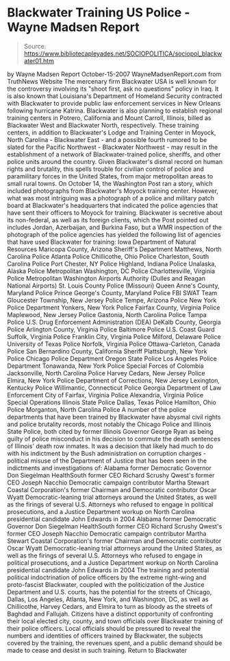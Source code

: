 # Blackwater Training US Police - Wayne Madsen Report

> Source: https://www.bibliotecapleyades.net/SOCIOPOLITICA/sociopol_blackwater01.htm

by Wayne Madsen Report October-15-2007
WayneMadsenReport.com
from TruthNews Website
The mercenary firm Blackwater USA is well known for the controversy involving its "shoot first, ask no questions" policy in Iraq.
It is also known that Louisiana's Department of Homeland Security contracted with Blackwater to provide public law enforcement services in New Orleans following hurricane Katrina. Blackwater is also planning to establish regional training centers in Potrero, California and Mount Carroll, Illinois, billed as Blackwater West and Blackwater North, respectively. These training centers, in addition to Blackwater's Lodge and Training Center in Moyock, North Carolina - Blackwater East - and a possible fourth rumored to be slated for the Pacific Northwest - Blackwater Northwest - may result in the establishment of a network of Blackwater-trained police, sheriffs, and other police units around the country.
Given Blackwater's dismal record on human rights and brutality, this spells trouble for civilian control of police and paramilitary forces in the United States, from major metropolitan areas to small rural towns. On October 14, the Washington Post ran a story, which included photographs from Blackwater's Moyock training center. However, what was most intriguing was a photograph of a police and military patch board at Blackwater's headquarters that indicated the police agencies that have sent their officers to Moyock for training. Blackwater is secretive about its non-federal, as well as its foreign clients, which the Post pointed out includes Jordan, Azerbaijan, and Burkina Faso, but a WMR inspection of the photograph of the police agencies has yielded the following list of agencies that have used Blackwater for training:
Iowa Department of Natural Resources
Maricopa County, Arizona Sheriff's Department
Matthews, North Carolina Police
Atlanta Police
Chillicothe, Ohio Police
Charleston, South Carolina Police
Port Chester, NY Police
Highland, Indiana Police
Unalaska, Alaska Police
Metropolitan Washington, DC Police
Charlottesville, Virginia Police
Metropolitan Washington Airports Authority (Dulles and Reagan National Airports)
St. Louis County Police (Missouri)
Queen Anne's County, Maryland Police
Prince George's County, Maryland Police
FBI SWAT Team
Gloucester Township, New Jersey Police
Tempe, Arizona Police
New York Police Department
Yonkers, New York Police
Fairfax County, Virginia Police
Maplewood, New Jersey Police
Gastonia, North Carolina Police
Tampa Police
U.S. Drug Enforcement Administration (DEA)
DeKalb County, Georgia Police
Arlington County, Virginia Police
Baltimore Police
U.S. Coast Guard
Suffolk, Virginia Police
Franklin City, Virginia Police
Milford, Delaware Police
University of Texas Police
Norfolk, Virginia Police
Ottawa-Carleton, Canada Police
San Bernardino County, California Sheriff
Plattsburgh, New York Police
Chicago Police Department
Oregon State Police
Los Angeles Police Department
Tonawanda, New York Police
Special Forces of Colombia
Jacksonville, North Carolina Police
Harvey Cedars, New Jersey Police
Elmira, New York Police
Department of Corrections, New Jersey
Lexington, Kentucky Police
Willimantic, Connecticut Police
Georgia Department of Law Enforcement
City of Fairfax, Virginia Police
Alexandria, Virginia Police Special Operations
Illinois State Police
Dallas, Texas Police
Hamilton, Ohio Police
Morganton, North Carolina Police
A number of the police departments that have been trained by Blackwater have abysmal civil rights and police brutality records, most notably the Chicago Police and Illinois State Police, both cited by former Illinois Governor George Ryan as being guilty of police misconduct in his decision to commute the death sentences of Illinois' death row inmates.
It was a decision that likely had much to do with his indictment by the Bush administration on corruption charges - political misuse of the Department of Justice that has been seen in the indictments and investigations of:
Alabama former Democratic Governor Don Siegelman HealthSouth former CEO Richard Scrushy Qwest's former CEO Joseph Nacchio Democratic campaign contributor Martha Stewart Coastal Corporation's former Chairman and Democratic contributor Oscar Wyatt Democratic-leaning trial attorneys around the United States, as well as the firings of several U.S. Attorneys who refused to engage in political prosecutions, and a Justice Department workup on North Carolina presidential candidate John Edwards in 2004
Alabama former Democratic Governor Don Siegelman
HealthSouth former CEO Richard Scrushy
Qwest's former CEO Joseph Nacchio
Democratic campaign contributor Martha Stewart
Coastal Corporation's former Chairman and Democratic contributor Oscar Wyatt
Democratic-leaning trial attorneys around the United States, as well as the firings of several U.S. Attorneys who refused to engage in political prosecutions, and a Justice Department workup on North Carolina presidential candidate John Edwards in 2004
The training and potential political indoctrination of police officers by the extreme right-wing and proto-fascist Blackwater, coupled with the politicization of the Justice Department and U.S. courts, has the potential for the streets of Chicago, Dallas, Los Angeles, Atlanta, New York, and Washington, DC, as well as Chillicothe, Harvey Cedars, and Elmira to turn as bloody as the streets of Baghdad and Fallujah. Citizens have a distinct opportunity of confronting their local elected city, county, and town officials over Blackwater training of their police officers.
Local officials should be pressured to reveal the numbers and identities of officers trained by Blackwater, the subjects covered by the training, the revenues spent, and a public demand should be made to cease and desist in such training.
Return to Blackwater
